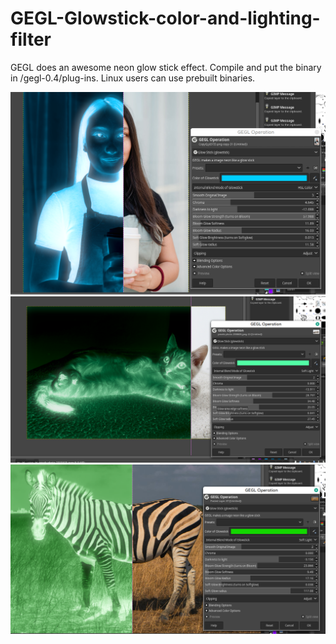 # GEGL-Glowstick-color-and-lighting-filter
GEGL does an awesome neon glow stick effect.  Compile and put the binary in  /gegl-0.4/plug-ins. Linux users can use prebuilt binaries.

![image preview](glowstick_best.png )
![image preview](preview2.png )
![image preview](glowzebra.png )

